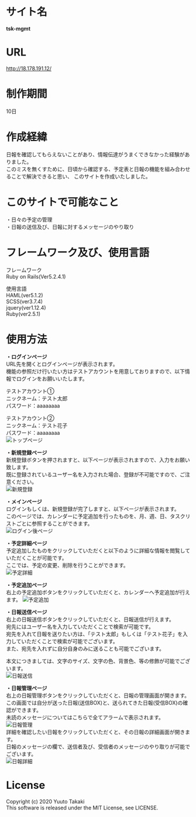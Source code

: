 # サイト名
**tsk-mgmt**  
  
# URL
http://18.178.191.12/  
  
# 制作期間  
10日  
  
# 作成経緯
日報を確認してもらえないことがあり、情報伝達がうまくできなかった経験がありました。  
このミスを無くすために、日頃から確認する、予定表と日報の機能を組み合わせることで解決できると思い、
このサイトを作成いたしました。  
  
# このサイトで可能なこと
・日々の予定の管理  
・日報の送信及び、日報に対するメッセージのやり取り  
  
# フレームワーク及び、使用言語
フレームワーク  
Ruby on Rails(Ver5.2.4.1)  
  
使用言語  
HAML(ver5.1.2)  
SCSS(ver3.7.4)  
jquery(ver1.12.4)  
Ruby(ver2.5.1)  

# 使用方法
**・ログインページ**  
URL先を開くとログインページが表示されます。  
機能の参照だけ行いたい方はテストアカウントを用意しておりますので、以下情報でログインをお願いいたします。  
  
テストアカウント①  
ニックネーム：テスト太郎  
パスワード：aaaaaaaa  
  
テストアカウント②  
ニックネーム：テスト花子  
パスワード：aaaaaaaa  
![トップページ](app/assets/images/explanation/機能説明_トップページ.jpg "機能説明_トップページ")  
  
**・新規登録ページ**  
新規登録ボタンを押されますと、以下ページが表示されますので、入力をお願い致します。  
既に登録されているユーザー名を入力された場合、登録が不可能ですので、ご注意ください。  
![新規登録](app/assets/images/explanation/機能説明_新規登録.jpg "機能説明_新規登録")  
  
**・メインページ**  
ログインもしくは、新規登録が完了しますと、以下ページが表示されます。  
このページでは、カレンダーに予定追加を行ったものを、月、週、日、タスクリストごとに参照することができます。  
![ログイン後ページ](app/assets/images/explanation/機能説明_ログイン後ページ.png "機能説明_ログイン後ページ_アラーム")  
  
**・予定詳細ページ**  
予定追加したものをクリックしていただくと以下のように詳細な情報を閲覧していただくことが可能です。  
ここでは、予定の変更、削除を行うことができます。  
![予定詳細](app/assets/images/explanation/機能説明_予定詳細.jpg "機能説明_予定詳細")  
  
**・予定追加ページ**  
右上の予定追加ボタンをクリックしていただくと、カレンダーへ予定追加が行えます。
![予定追加](app/assets/images/explanation/機能説明_予定追加.jpg "機能説明_予定追加")  
  
**・日報送信ページ**  
右上の日報送信ボタンをクリックしていただくと、日報送信が行えます。  
宛先にはユーザー名を入力していただくことで検索が可能です。  
宛先を入れて日報を送りたい方は、「テスト太郎」もしくは「テスト花子」を入力していただくことで検索が可能でございます。  
また、宛先を入れずに自分自身のみに送ることも可能でございます。  
  
本文につきましては、文字のサイズ、文字の色、背景色、等の修飾が可能でございます。  
![日報送信](app/assets/images/explanation/機能説明_日報送信.jpg "機能説明_日報送信")  
  
**・日報管理ページ**  
右上の日報管理ボタンをクリックしていただくと、日報の管理画面が開きます。  
この画面では自分が送った日報(送信BOX)と、送られてきた日報(受信BOX)の確認ができます。  
未読のメッセージについてはこちらで全てアラームで表示されます。
![日報管理](app/assets/images/explanation/機能説明_日報管理.jpg "機能説明_日報管理")  
詳細を確認したい日報をクリックしていただくと、その日報の詳細画面が開きます。  
日報のメッセージの欄で、送信者及び、受信者のメッセージのやり取りが可能でございます。  
![日報詳細](app/assets/images/explanation/機能説明_日報詳細.jpg "機能説明_日報詳細")  
  
# License
Copyright (c) 2020 Yuuto Takaki  
This software is released under the MIT License, see LICENSE.

